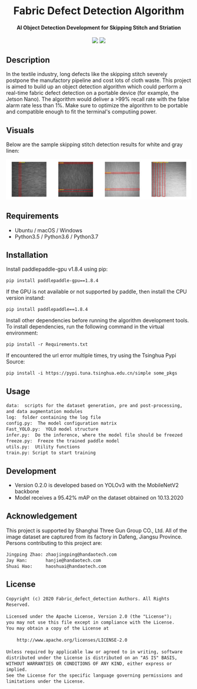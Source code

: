 <h1 align="center">
  Fabric Defect Detection Algorithm
</h1>

<h4 align="center">
  AI Object Detection Development for Skipping Stitch and Striation
</h4>

<div align="center">
  <a href="https://www.python.org/"><img src="https://img.shields.io/badge/python-3.5%20%7C%203.6%20%7C%203.7-blue"></a>
  <a href="https://github.com/shuaih7/inspection_paddle/tree/master/Fabric_defect_detection"><img src="https://img.shields.io/badge/version-0.2.0-brightgreen"></a>
</div>

## Description
In the textile industry, long defects like the skipping stitch severely postpone the manufactory pipeline and cost lots of cloth waste. This project is aimed to build up an object detection algorithm which could perform a real-time fabric defect detection on a portable device (for example, the Jetson Nano). The algorithm would deliver a >99% recall rate with the false alarm rate less than 1%. Make sure to optimize the algorithm to be portable and compatible enough to fit the terminal's computiing power.

## Visuals
Below are the sample skipping stitch detection results for white and gray linen:
<div align=center><img src="https://github.com/shuaih7/inspection_paddle/blob/master/Fabric_defect_detection/src/results.jpg"></div>

## Requirements
- Ubuntu / macOS / Windows
- Python3.5 / Python3.6 / Python3.7

## Installation
Install paddlepaddle-gpu v1.8.4 using pip:

    pip install paddlepaddle-gpu==1.8.4
    
If the GPU is not available or not supported by paddle, then install the CPU version instand:

    pip install paddlepaddle==1.8.4

Install other dependencies before running the algorithm development tools. To install dependencies, run the following command in the virtual environment:

    pip install -r Requirements.txt
    
If encountered the url error multiple times, try using the Tsinghua Pypi Source:

    pip install -i https://pypi.tuna.tsinghua.edu.cn/simple some_pkgs
    
## Usage

    data:  scripts for the dataset generation, pre and post-processing, and data augmentation modules
    log:  folder containing the log file
    config.py:  The model configuration matrix
    Fast_YOLO.py:  YOLO model structure
    infer.py:  Do the inference, where the model file should be freezed
    freeze.py:  Freeze the trained paddle model
    utils.py:  Utility functions
    train.py: Script to start training

## Development
* Version 0.2.0 is developed based on YOLOv3 with the MobileNetV2 backbone
* Model receives a 95.42% mAP on the dataset obtained on 10.13.2020

## Acknowledgement
This project is supported by Shanghai Three Gun Group CO., Ltd. All of the image dataset are captured from its factory in Dafeng, Jiangsu Province. Persons contributing to this project are:

    Jingping Zhao: zhaojingping@handaotech.com
    Jay Han:       hanjie@handaotech.com
    Shuai Hao:     haoshuai@handaotech.com

## License

    Copyright (c) 2020 Fabric_defect_detection Authors. All Rights Reserved.

    Licensed under the Apache License, Version 2.0 (the "License");
    you may not use this file except in compliance with the License.
    You may obtain a copy of the License at

        http://www.apache.org/licenses/LICENSE-2.0

    Unless required by applicable law or agreed to in writing, software
    distributed under the License is distributed on an "AS IS" BASIS,
    WITHOUT WARRANTIES OR CONDITIONS OF ANY KIND, either express or implied.
    See the License for the specific language governing permissions and
    limitations under the License.



